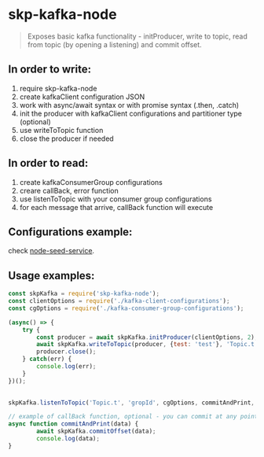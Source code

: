 skp-kafka-node
===============
<blockquote>
Exposes basic kafka functionality - initProducer, write to topic, read from topic (by opening a listening) and commit offset.
</blockquote>

## In order to write:
1.  require skp-kafka-node
2.  create kafkaClient configuration JSON
3.  work with async/await syntax or with promise syntax (.then, .catch)
4.  init the producer with kafkaClient configurations and partitioner type (optional)
5.  use writeToTopic function
6.  close the producer if needed

## In order to read:
1.  create kafkaConsumerGroup configurations
2.  creare callBack, error function
3.  use listenToTopic with your consumer group configurations
4.  for each message that arrive, callBack function will execute
## Configurations example: 
check [node-seed-service](https://bitbucket.app.iaf/projects/SP/repos/node-seed-service/browse).

## Usage examples:

```javascript
const skpKafka = require('skp-kafka-node');
const clientOptions = require('./kafka-client-configurations');
const cgOptions = require('./kafka-consumer-group-configurations');

(async() => {
    try {
        const producer = await skpKafka.initProducer(clientOptions, 2);
        await skpKafka.writeToTopic(producer, {test: 'test'}, 'Topic.t');
        producer.close();
    } catch(err) {
        console.log(err);
    }
})();
 

skpKafka.listenToTopic('Topic.t', 'gropId', cgOptions, commitAndPrint, (err) => console.log(err));

// example of callBack function, optional - you can commit at any point (if auto commit is false)
async function commitAndPrint(data) {
        await skpKafka.commitOffset(data);
        console.log(data);
}
```
